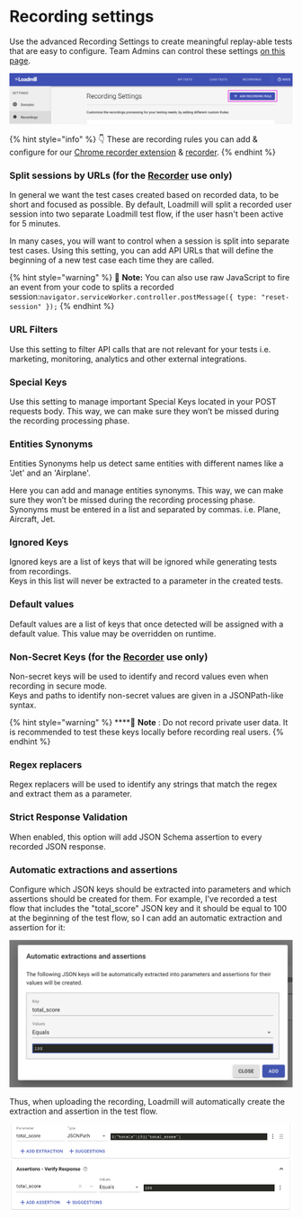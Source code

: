 # Recording settings

Use the advanced Recording Settings to create meaningful replay-able tests that are easy to configure. Team Admins can control these settings [on this page](https://www.loadmill.com/app/user/settings/recordings). 

![](../.gitbook/assets/screenshot-2021-04-19t121902.035.png)

{% hint style="info" %}
👇 These are recording rules you can add & configure for our [Chrome recorder extension](https://docs.loadmill.com/working-with-the-recorder#loadmill-chrome-recorder-extension) & [recorder](https://docs.loadmill.com/working-with-the-recorder#loadmill-node-recorder).
{% endhint %}

### Split sessions by URLs \(for the [Recorder](https://docs.loadmill.com/working-with-the-recorder#loadmill-node-recorder) use only\)

In general we want the test cases created based on recorded data, to be short and focused as possible. By default, Loadmill will split a recorded user session into two separate Loadmill test flow, if the user hasn't been active for 5 minutes. 

In many cases, you will want to control when a session is split into separate test cases. Using this setting, you can add API URLs that will define the beginning of a new test case each time they are called.

{% hint style="warning" %}
🧠 **Note:** You can also use raw JavaScript to fire an event from your code to splits a recorded session:`navigator.serviceWorker.controller.postMessage({ type: "reset-session" });`
{% endhint %}

### URL Filters

Use this setting to filter API calls that are not relevant for your tests i.e. marketing, monitoring, analytics and other external integrations.

### Special Keys

Use this setting to manage important Special Keys located in your POST requests body. This way, we can make sure they won’t be missed during the recording processing phase.

### Entities Synonyms

Entities Synonyms help us detect same entities with different names like a 'Jet' and an 'Airplane'.

Here you can add and manage entities synonyms. This way, we can make sure they won’t be missed during the recording processing phase. Synonyms must be entered in a list and separated by commas. i.e. Plane, Aircraft, Jet.

### Ignored Keys

Ignored keys are a list of keys that will be ignored while generating tests from recordings.  
Keys in this list will never be extracted to a parameter in the created tests.

### Default values

Default values are a list of keys that once detected will be assigned with a default value. This value may be overridden on runtime.

### Non-Secret Keys \(for the [Recorder](https://docs.loadmill.com/working-with-the-recorder#loadmill-node-recorder) use only\)

Non-secret keys will be used to identify and record values even when recording in secure mode.  
Keys and paths to identify non-secret values are given in a JSONPath-like syntax.

{% hint style="warning" %}
\*\*\*\*🧠 **Note** : Do not record private user data. It is recommended to test these keys locally before recording real users.
{% endhint %}

### Regex replacers

Regex replacers will be used to identify any strings that match the regex and extract them as a parameter.

### Strict Response Validation

When enabled, this option will add JSON Schema assertion to every recorded JSON response.

### Automatic extractions and assertions

Configure which JSON keys should be extracted into parameters and which assertions should be created for them. For example, I've recorded a test flow that includes the "total\_score" JSON key and it should be equal to 100 at the beginning of the test flow, so I can add an automatic extraction and assertion for it:

![](../.gitbook/assets/screen-shot-2021-05-05-at-16.26.27.png)

Thus, when uploading the recording, Loadmill will automatically create the extraction and assertion in the test flow.

![The automatic extraction and assertion in the test flow](../.gitbook/assets/screenshot-2021-04-11t174906.956.png)



